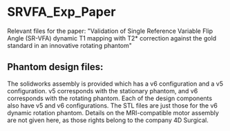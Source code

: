 # SRVFA_Exp_Paper
Relevant files for the paper: "Validation of Single Reference Variable Flip Angle (SR-VFA) dynamic T1 mapping with T2* correction against the gold standard in an innovative rotating phantom"

## Phantom design files:
The solidworks assembly is provided which has a v6 configuration and a v5 configuration. v5 corresponds with the stationary phantom, and v6 corresponds with the rotating phantom.
Each of the design components also have v5 and v6 configurations. The STL files are just those for the v6 dynamic rotation phantom. 
Details on the MRI-compatible motor assembly are not given here, as those rights belong to the company 4D Surgical.
